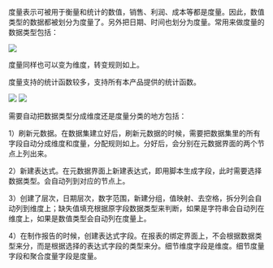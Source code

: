 
度量表示可被用于衡量和统计的数值，销售、利润、成本等都是度量。因此，数值类型的数据都被划分为度量了。另外把日期、时间也划分为度量。常用来做度量的数据类型包括：

![](//mc.qcloudimg.com/static/img/b652e877351f894bfbef32c207f689fc/image.png)

度量同样也可以变为维度，转变规则如上。

度量支持的统计函数较多，支持所有本产品提供的统计函数。

![](//mc.qcloudimg.com/static/img/78b2ceadf80b48bef3a20d755af65e1c/image.png)
![](//mc.qcloudimg.com/static/img/6e9f91307919f9f5380b41dfdd8e2a54/image.png)

需要自动把数据类型分成维度还是度量分类的地方包括：

1）刷新元数据。在数据集建立好后，刷新元数据的时候，需要把数据集里的所有字段自动分成维度和度量，分配规则如上。分好后，会分别在元数据界面的两个节点上列出来。

2）新建表达式。在元数据界面上新建表达式，即用脚本生成字段，此时需要选择数据类型。会自动列到对应的节点上。

3）创建了层次，日期层次，数字范围，新建分组，值映射、去空格，拆分列会自动列到维度上；缺失值填充根据原字段数据类型来判断，如果是字符串会自动列在维度上，如果是数值类型会自动列在度量上。

4）在制作报告的时候，创建表达式字段。在报表的绑定界面上，不会根据数据类型来分，而是根据选择的表达式字段的类型来分。细节维度字段是维度。细节度量字段和聚合度量字段是度量。
